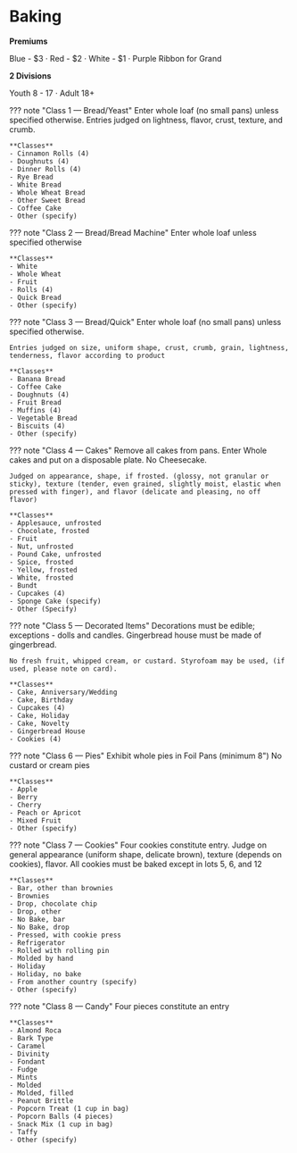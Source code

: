 # Baking

**Premiums**

Blue - $3 · Red - $2 · White - $1 · Purple Ribbon for Grand

**2 Divisions**

Youth 8 - 17 · Adult 18+

??? note "Class 1 — Bread/Yeast"
    Enter whole loaf (no small pans) unless specified otherwise. Entries judged on lightness, flavor, crust, texture, and crumb.

    **Classes**
    - Cinnamon Rolls (4)
    - Doughnuts (4)
    - Dinner Rolls (4)
    - Rye Bread
    - White Bread
    - Whole Wheat Bread
    - Other Sweet Bread
    - Coffee Cake
    - Other (specify)

??? note "Class 2 — Bread/Bread Machine"
    Enter whole loaf unless specified otherwise

    **Classes**
    - White
    - Whole Wheat
    - Fruit
    - Rolls (4)
    - Quick Bread
    - Other (specify)

??? note "Class 3 — Bread/Quick"
    Enter whole loaf (no small pans) unless specified otherwise.
    
    Entries judged on size, uniform shape, crust, crumb, grain, lightness, tenderness, flavor according to product

    **Classes**
    - Banana Bread
    - Coffee Cake
    - Doughnuts (4)
    - Fruit Bread
    - Muffins (4)
    - Vegetable Bread
    - Biscuits (4)
    - Other (specify)

??? note "Class 4 — Cakes"
    Remove all cakes from pans. Enter Whole cakes and put on a disposable plate. No Cheesecake.
    
    Judged on appearance, shape, if frosted. (glossy, not granular or sticky), texture (tender, even grained, slightly moist, elastic when pressed with finger), and flavor (delicate and pleasing, no off flavor)

    **Classes**
    - Applesauce, unfrosted
    - Chocolate, frosted
    - Fruit
    - Nut, unfrosted
    - Pound Cake, unfrosted
    - Spice, frosted
    - Yellow, frosted
    - White, frosted
    - Bundt
    - Cupcakes (4)
    - Sponge Cake (specify)
    - Other (Specify)

??? note "Class 5 — Decorated Items"
    Decorations must be edible; exceptions - dolls and candles. Gingerbread house must be made of gingerbread.
    
    No fresh fruit, whipped cream, or custard. Styrofoam may be used, (if used, please note on card).

    **Classes**
    - Cake, Anniversary/Wedding
    - Cake, Birthday
    - Cupcakes (4)
    - Cake, Holiday
    - Cake, Novelty
    - Gingerbread House
    - Cookies (4)

??? note "Class 6 — Pies"
    Exhibit whole pies in Foil Pans (minimum 8") No custard or cream pies

    **Classes**
    - Apple
    - Berry
    - Cherry
    - Peach or Apricot
    - Mixed Fruit
    - Other (specify)

??? note "Class 7 — Cookies"
    Four cookies constitute entry. Judge on general appearance (uniform shape, delicate brown), texture (depends on cookies), flavor. All cookies must be baked except in lots 5, 6, and 12

    **Classes**
    - Bar, other than brownies
    - Brownies
    - Drop, chocolate chip
    - Drop, other
    - No Bake, bar
    - No Bake, drop
    - Pressed, with cookie press
    - Refrigerator
    - Rolled with rolling pin
    - Molded by hand
    - Holiday
    - Holiday, no bake
    - From another country (specify)
    - Other (specify)

??? note "Class 8 — Candy"
    Four pieces constitute an entry

    **Classes**
    - Almond Roca
    - Bark Type
    - Caramel
    - Divinity
    - Fondant
    - Fudge
    - Mints
    - Molded
    - Molded, filled
    - Peanut Brittle
    - Popcorn Treat (1 cup in bag)
    - Popcorn Balls (4 pieces)
    - Snack Mix (1 cup in bag)
    - Taffy
    - Other (specify)
